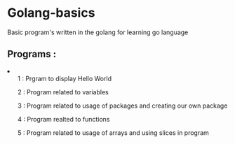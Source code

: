 # Golang-basics

Basic program's written in the golang  for learning go language

## Programs :

<li>
  <ul>1 : Prgram to display Hello World </ul>
  <ul>2 : Program related to variables</ul>
  <ul>3 : Program related to usage of packages and creating our own package</ul>
  <ul>4 : Program realted to functions</ul>
  <ul>5 : Program related to usage of arrays and using slices in program</ul>
 </li>
